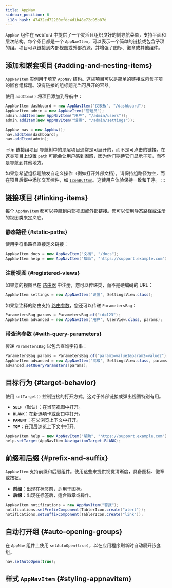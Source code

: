 ```yaml
---
title: AppNav
sidebar_position: 6
_i18n_hash: 47432ed72280efdc4d1b48e72d95b87d
---
```

<DocChip chip="shadow" />
<DocChip chip="name" label="dwc-app-nav" />
<DocChip chip="name" label="dwc-app-nav-item" />
<DocChip chip='since' label='24.12' />
<JavadocLink type="appnav" location="com/webforj/component/appnav/AppNav" top='true'/> 

`AppNav` 组件在 webforJ 中提供了一个灵活且组织良好的侧导航菜单，支持平面和层次结构。每个条目都是一个 `AppNavItem`，可以表示一个简单的链接或包含子项的组。项目可以链接到内部视图或外部资源，并增强了图标、徽章或其他组件。

## 添加和嵌套项目 {#adding-and-nesting-items}

`AppNavItem` 实例用于填充 `AppNav` 结构。这些项目可以是简单的链接或包含子项的嵌套组标题。没有链接的组标题充当可展开的容器。

使用 `addItem()` 将项目添加到导航中：

```java
AppNavItem dashboard = new AppNavItem("仪表板", "/dashboard");
AppNavItem admin = new AppNavItem("管理员");
admin.addItem(new AppNavItem("用户", "/admin/users"));
admin.addItem(new AppNavItem("设置", "/admin/settings"));

AppNav nav = new AppNav();
nav.addItem(dashboard);
nav.addItem(admin);
```

:::tip 链接组项目
导航树中的顶层项目通常是可展开的，而不是可点击的链接。在这类项目上设置 `path` 可能会让用户感到困惑，因为他们期待它们显示子项，而不是导航到其他地方。

如果您希望组标题触发自定义操作（例如打开外部文档），请保持组路径为空，而在项目后缀中添加交互控件，如 [`IconButton`](./icon#icon-buttons)。这使用户体验保持一致和干净。
:::

<AppLayoutViewer 
path='/webforj/appnav/Social?'  
javaE='https://raw.githubusercontent.com/webforj/webforj-documentation/refs/heads/main/src/main/java/com/webforj/samples/views/appnav/AppNavView.java'
/>

## 链接项目 {#linking-items}

每个 `AppNavItem` 都可以导航到内部视图或外部链接。您可以使用静态路径或注册的视图类来定义它。

### 静态路径 {#static-paths}

使用字符串路径直接定义链接：

```java
AppNavItem docs = new AppNavItem("文档", "/docs");
AppNavItem help = new AppNavItem("帮助", "https://support.example.com");
```

### 注册视图 {#registered-views}

如果您的视图已在 [路由器](../routing/overview) 中注册，您可以传递类，而不是硬编码的 URL：

```java
AppNavItem settings = new AppNavItem("设置", SettingsView.class);
```

如果您注释的路由支持 [路由参数](../routing/route-patterns#named-parameters)，您还可以传递 `ParametersBag`：

```java
ParametersBag params = ParametersBag.of("id=123");
AppNavItem advanced = new AppNavItem("用户", UserView.class, params);
```

### 带查询参数 {#with-query-parameters}

传递 `ParametersBag` 以包含查询字符串：

```java
ParametersBag params = ParametersBag.of("param1=value1&param2=value2");
AppNavItem advanced = new AppNavItem("高级", SettingsView.class, params);
advanced.setQueryParameters(params);
```

## 目标行为 {#target-behavior}

使用 `setTarget()` 控制链接的打开方式。这对于外部链接或弹出视图特别有用。

- **`SELF`**（默认）：在当前视图中打开。
- **`BLANK`**：在新选项卡或窗口中打开。
- **`PARENT`**：在父浏览上下文中打开。
- **`TOP`**：在顶层浏览上下文中打开。

```java
AppNavItem help = new AppNavItem("帮助", "https://support.example.com");
help.setTarget(AppNavItem.NavigationTarget.BLANK);
```

## 前缀和后缀 {#prefix-and-suffix}

`AppNavItem` 支持前缀和后缀组件。使用这些来提供视觉清晰度，具备图标、徽章或按钮。

- **前缀**：出现在标签前，适用于图标。
- **后缀**：出现在标签后，适合徽章或操作。

```java
AppNavItem notifications = new AppNavItem("警报");
notifications.setPrefixComponent(TablerIcon.create("alert"));
notifications.setSuffixComponent(TablerIcon.create("link"));
```

## 自动打开组 {#auto-opening-groups}

在 `AppNav` 组件上使用 `setAutoOpen(true)`，以在应用程序刷新时自动展开嵌套组。

```java
nav.setAutoOpen(true);
```

## 样式 `AppNavItem` {#styling-appnavitem}

<TableBuilder name="AppNavItem" />
